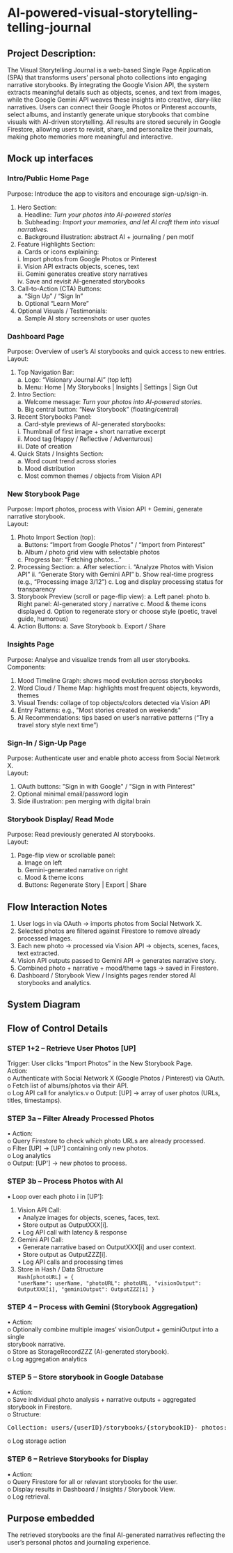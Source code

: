 # AI-powered-visual-storytelling-telling-journal
## Project Description:
The Visual Storytelling Journal is a web-based Single Page Application (SPA) that transforms users’
personal photo collections into engaging narrative storybooks. By integrating the Google Vision API,
the system extracts meaningful details such as objects, scenes, and text from images, while the Google
Gemini API weaves these insights into creative, diary-like narratives. Users can connect their Google
Photos or Pinterest accounts, select albums, and instantly generate unique storybooks that combine
visuals with AI-driven storytelling. All results are stored securely in Google Firestore, allowing users to
revisit, share, and personalize their journals, making photo memories more meaningful and
interactive.
## Mock up interfaces
### Intro/Public Home Page
Purpose: Introduce the app to visitors and encourage sign-up/sign-in.
1. Hero Section: <br/>
   a. Headline: *Turn your photos into AI-powered stories*<br/>
   b. Subheading: *Import your memories, and let AI craft them into visual narratives.*<br/>
   c. Background illustration: abstract AI + journaling / pen motif<br/>
2. Feature Highlights Section:<br/>
   a. Cards or icons explaining:<br/>
     i. Import photos from Google Photos or Pinterest<br/>
     ii. Vision API extracts objects, scenes, text<br/>
     iii. Gemini generates creative story narratives<br/>
     iv. Save and revisit AI-generated storybooks<br/>
3. Call-to-Action (CTA) Buttons:<br/>
   a. “Sign Up” / “Sign In”<br/>
   b. Optional “Learn More”<br/>
4. Optional Visuals / Testimonials:<br/>
   a. Sample AI story screenshots or user quotes<br/>
### Dashboard Page
Purpose: Overview of user’s AI storybooks and quick access to new entries.
Layout:
1. Top Navigation Bar:<br/>
  a. Logo: “Visionary Journal AI” (top left)<br/>
  b. Menu: Home | My Storybooks | Insights | Settings | Sign Out<br/>
2. Intro Section:<br/>
  a. Welcome message: *Turn your photos into AI-powered stories.*<br/>
  b. Big central button: “New Storybook” (floating/central)<br/>
3. Recent Storybooks Panel:<br/>
  a. Card-style previews of AI-generated storybooks:<br/>
    i. Thumbnail of first image + short narrative excerpt<br/>
    ii. Mood tag (Happy / Reflective / Adventurous)<br/>
    iii. Date of creation<br/>
4. Quick Stats / Insights Section:<br/>
   a. Word count trend across stories<br/>
   b. Mood distribution<br/>
   c. Most common themes / objects from Vision API<br/>
### New Storybook Page
Purpose: Import photos, process with Vision API + Gemini, generate narrative storybook.<br/>
Layout:<br/>
1. Photo Import Section (top):<br/>
  a. Buttons: “Import from Google Photos” / “Import from Pinterest”<br/>
  b. Album / photo grid view with selectable photos<br/>
  c. Progress bar: “Fetching photos…”
2. Processing Section:
  a. After selection:
    i. “Analyze Photos with Vision API”
    ii. “Generate Story with Gemini API”
  b. Show real-time progress (e.g., “Processing image 3/12”)
  c. Log and display processing status for transparency
3. Storybook Preview (scroll or page-flip view):
  a. Left panel: photo
  b. Right panel: AI-generated story / narrative
  c. Mood & theme icons displayed
  d. Option to regenerate story or choose style (poetic, travel guide, humorous)
4. Action Buttons:
  a. Save Storybook
  b. Export / Share
### Insights Page
Purpose: Analyse and visualize trends from all user storybooks.<br/>
Components:<br/>
1. Mood Timeline Graph: shows mood evolution across storybooks<br/>
2. Word Cloud / Theme Map: highlights most frequent objects, keywords, themes<br/>
3. Visual Trends: collage of top objects/colors detected via Vision API<br/>
4. Entry Patterns: e.g., "Most stories created on weekends"<br/>
5. AI Recommendations: tips based on user’s narrative patterns (“Try a travel story style next
time”)<br/>
### Sign-In / Sign-Up Page
Purpose: Authenticate user and enable photo access from Social Network X.<br/>
Layout:<br/>
1. OAuth buttons: "Sign in with Google" / "Sign in with Pinterest"<br/>
2. Optional minimal email/password login<br/>
3. Side illustration: pen merging with digital brain<br/>
### Storybook Display/ Read Mode
Purpose: Read previously generated AI storybooks.<br/>
Layout:<br/>
1. Page-flip view or scrollable panel:<br/>
a. Image on left<br/>
b. Gemini-generated narrative on right<br/>
c. Mood & theme icons<br/>
d. Buttons: Regenerate Story | Export | Share<br/>
## Flow Interaction Notes
1. User logs in via OAuth → imports photos from Social Network X.
2. Selected photos are filtered against Firestore to remove already processed images.
3. Each new photo → processed via Vision API → objects, scenes, faces, text extracted.
4. Vision API outputs passed to Gemini API → generates narrative story.
5. Combined photo + narrative + mood/theme tags → saved in Firestore.
6. Dashboard / Storybook View / Insights pages render stored AI storybooks and analytics.
## System Diagram

## Flow of Control Details
### STEP 1+2 – Retrieve User Photos [UP]
Trigger: User clicks “Import Photos” in the New Storybook Page.<br/>
Action: <br/>
   o Authenticate with Social Network X (Google Photos / Pinterest) via OAuth.<br/>
   o Fetch list of albums/photos via their API.<br/>
   o Log API call for analytics.v
   o Output: [UP] → array of user photos (URLs, titles, timestamps).<br/>
### STEP 3a – Filter Already Processed Photos
• Action:<br/>
o Query Firestore to check which photo URLs are already processed.<br/>
o Filter [UP] → [UP'] containing only new photos.<br/>
o Log analytics<br/>
o Output: [UP'] → new photos to process.<br/>
### STEP 3b – Process Photos with AI
• Loop over each photo i in [UP']:<br/>
1. Vision API Call:<br/>
▪ Analyze images for objects, scenes, faces, text.<br/>
▪ Store output as OutputXXX[i].<br/>
▪ Log API call with latency & response<br/>
2. Gemini API Call:<br/>
• Generate narrative based on OutputXXX[i] and user context.<br/>
• Store output as OutputZZZ[i].<br/>
• Log API calls and processing times<br/>
3. Store in Hash / Data Structure<br/>
   <code>Hash[photoURL] = {
"userName": userName,
"photoURL": photoURL,
"visionOutput": OutputXXX[i],
"geminiOutput": OutputZZZ[i]
}</code>
### STEP 4 – Process with Gemini (Storybook Aggregation)
• Action:<br/>
o Optionally combine multiple images’ visionOutput + geminiOutput into a single<br/>
storybook narrative.<br/>
o Store as StorageRecordZZZ (AI-generated storybook).<br/>
o Log aggregation analytics<br/>
### STEP 5 – Store storybook in Google Database
• Action:<br/>
o Save individual photo analysis + narrative outputs + aggregated storybook in Firestore.<br/>
o Structure:<br/>
<pre>Collection: users/{userID}/storybooks/{storybookID}- photos: [photoURL, visionOutput, geminiOutput,mood, theme]- aggregatedNarrative: ZZZ- timestamp</pre>
o Log storage action<br/>
### STEP 6 – Retrieve Storybooks for Display
• Action:<br/>
o Query Firestore for all or relevant storybooks for the user.<br/>
o Display results in Dashboard / Insights / Storybook View.<br/>
o Log retrieval.<br/>
## Purpose embedded
The retrieved storybooks are the final AI-generated narratives reflecting the user’s personal photos
and journaling experience.


